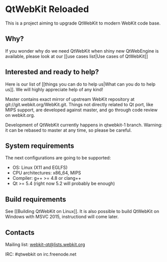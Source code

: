 # QtWebKit Reloaded

This is a project aiming to upgrade QtWebKit to modern WebKit code base.

## Why?

If you wonder why do we need QtWebKit when shiny new QtWebEngine is available, please look at our [[use cases list|Use cases of QtWebKit]]

## Interested and ready to help?

Here is our list of [[things you can do to help us|What can you do to help us]]. We will highly appreciate help of any kind!

Master contains exact mirror of upstream WebKit repository at git://git.webkit.org/WebKit.git. Things not directly related to Qt port, like MIPS support, are developed against master, and go through code review on webkit.org.

Development of QtWebKit currently happens in qtwebkit-1 branch. Warning: it can be rebased to master at any time, so please be careful.

## System requirements

The next configurations are going to be supported:

* OS: Linux (X11 and EGLFS)
* CPU architectures: x86_64, MIPS
* Compiler: g++ >= 4.8 or clang++
* Qt >= 5.4 (right now 5.2 will probably be enough)

## Build requirements

See [[Building QtWebKit on Linux]].
It is also possible to build QtWebKit on Windows with MSVC 2015, instructiond will come later.

## Contacts
Mailing list: webkit-qt@lists.webkit.org

IRC: #qtwebkit on irc.freenode.net
